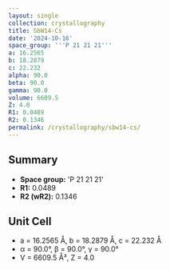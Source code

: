 ```yaml
---
layout: single
collection: crystallography
title: SbW14-Cs
date: '2024-10-16'
space_group: '''P 21 21 21'''
a: 16.2565
b: 18.2879
c: 22.232
alpha: 90.0
beta: 90.0
gamma: 90.0
volume: 6609.5
Z: 4.0
R1: 0.0489
R2: 0.1346
permalink: /crystallography/sbw14-cs/
---
```


## Summary

- **Space group:** 'P 21 21 21'
- **R1:** 0.0489
- **R2 (wR2):** 0.1346

## Unit Cell
- a = 16.2565 Å, b = 18.2879 Å, c = 22.232 Å
- α = 90.0°, β = 90.0°, γ = 90.0°
- V = 6609.5 Å³, Z = 4.0
